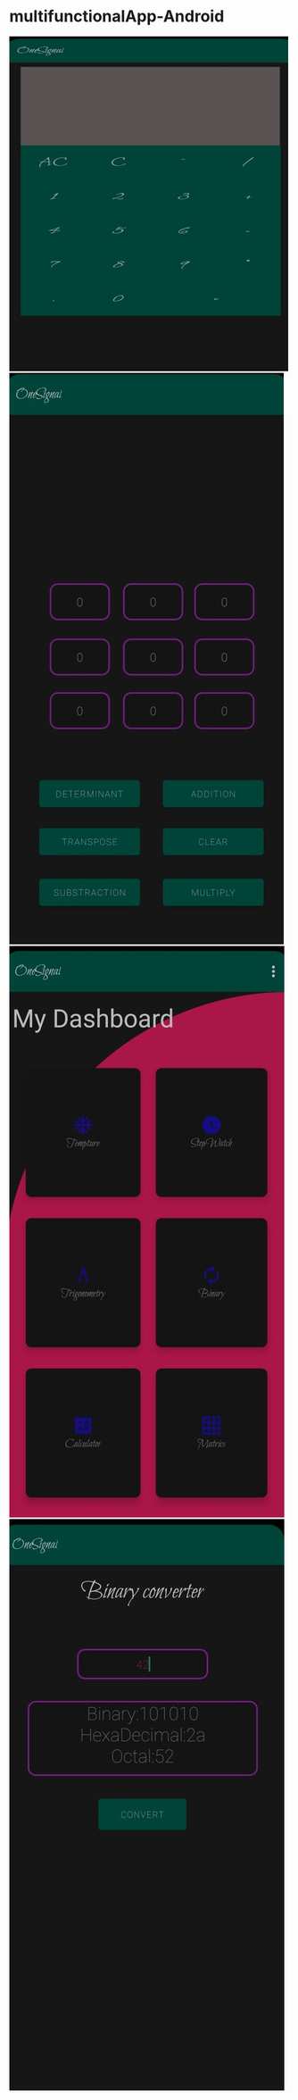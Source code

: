 # multifunctionalApp-Android
<img src="./images/img5.jpeg" width="500" height="600">
<img src="./images/img2.jpeg">
<img src="./images/img3.jpeg">
<img src="./images/img1.jpeg">
